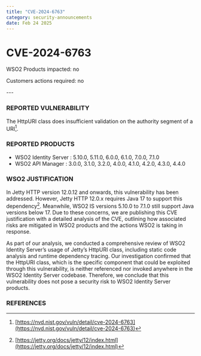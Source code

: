```yaml
---
title: "CVE-2024-6763"
category: security-announcements
date: Feb 24 2025
---
```


# CVE-2024-6763

<p class="doc-info">WSO2 Products impacted: no</p>
<p class="doc-info">Customers actions required: no</p>
---

### REPORTED VULNERABILITY

The HttpURI class does insufficient validation on the authority segment of a URI[^1].

### REPORTED PRODUCTS

- WSO2 Identity Server : 5.10.0, 5.11.0, 6.0.0, 6.1.0, 7.0.0, 7.1.0
- WSO2 API Manager : 3.0.0, 3.1.0, 3.2.0, 4.0.0, 4.1.0, 4.2.0, 4.3.0, 4.4.0

### WSO2 JUSTIFICATION

In Jetty HTTP version 12.0.12 and onwards, this vulnerability has been addressed. However, Jetty HTTP 12.0.x requires Java 17 to support this dependency[^2]. Meanwhile, WSO2 IS versions 5.10.0 to 7.1.0 still support Java versions below 17. Due to these concerns, we are publishing this CVE justification with a detailed analysis of the CVE, outlining how associated risks are mitigated in WSO2 products and the actions WSO2 is taking in response.

As part of our analysis, we conducted a comprehensive review of WSO2 Identity Server’s usage of Jetty’s HttpURI class, including static code analysis and runtime dependency tracing. Our investigation confirmed that the HttpURI class, which is the specific component that could be exploited through this vulnerability, is neither referenced nor invoked anywhere in the WSO2 Identity Server codebase. Therefore, we conclude that this vulnerability does not pose a security risk to WSO2 Identity Server products.

### REFERENCES
[^1]: [https://nvd.nist.gov/vuln/detail/cve-2024-6763](https://nvd.nist.gov/vuln/detail/cve-2024-6763)
[^2]: [https://jetty.org/docs/jetty/12/index.html](https://jetty.org/docs/jetty/12/index.html)
